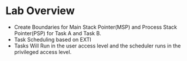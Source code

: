 # Lab Overview
- Create Boundaries for Main Stack Pointer(MSP) and Process Stack Pointer(PSP) for Task A and Task B. 
- Task Scheduling based on EXTI
- Tasks Will Run in the user access level and the scheduler runs in the privileged access level.
